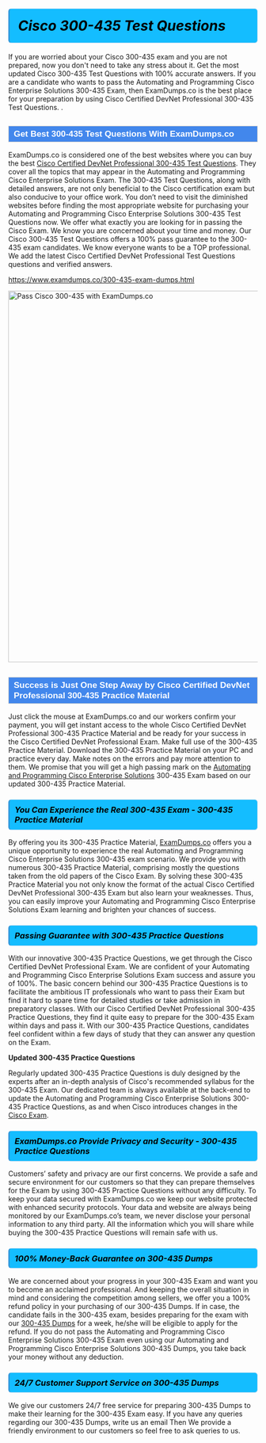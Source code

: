 <h1>                <strong><span style="display: block; color: #000000; background: #14BDFF; border: 0.5px solid #AED6F1; border-left: 3px solid #3498DB; padding: .6em; border-radius: 6px;">                     <em>Cisco 300-435 <span class="exam_variation">Test Questions</span> </em>                </span></strong>            </h1>                        <p>If you are worried about your Cisco 300-435 exam and you are not prepared, now you don't need to take any stress about it.             Get the most updated Cisco 300-435 <span class="exam_variation">Test Questions</span> with 100% accurate answers. If you are a candidate who wants to pass the             Automating and Programming Cisco Enterprise Solutions 300-435 Exam, then ExamDumps.co is the best place for your preparation by using Cisco Certified DevNet Professional 300-435 <span class="exam_variation">Test Questions</span>. .</p>                        <h2 style="background: #4287ec; border: 1px solid #cccccc; padding: 5px 10px;">                <span style="color: #ffffff;">                    <span style="font-size: 11pt;">                        <span style="line-height: normal;">                            <span style="font-family: Calibri,sans-serif;">                                <strong>                                    <span style="font-size: 13.0pt;">Get Best 300-435 <span class="exam_variation">Test Questions</span> With ExamDumps.co</span>                                </strong>                            </span>                        </span>                    </span>                </span>            </h2>                        <p>ExamDumps.co is considered one of the best websites where you can buy the best <a href="https://www.examdumps.co/cisco-certified-devnet-professional-exam-dumps.html">Cisco Certified DevNet Professional 300-435 <span class="exam_variation">Test Questions</span></a>.             They cover all the topics that may appear in the Automating and Programming Cisco Enterprise Solutions Exam. The 300-435 <span class="exam_variation">Test Questions</span>,             along with detailed answers, are not only beneficial to the Cisco certification exam but also conducive to your office work.             You don’t need to visit the diminished websites before finding the most appropriate website for purchasing your             Automating and Programming Cisco Enterprise Solutions 300-435 <span class="exam_variation">Test Questions</span> now. We offer what exactly you are looking for in passing the Cisco Exam.             We know you are concerned about your time and money. Our Cisco 300-435 <span class="exam_variation">Test Questions</span> offers a 100% pass guarantee to the             300-435 exam candidates. We know everyone wants to be a TOP professional. We add the latest Cisco Certified DevNet Professional <span class="exam_variation">Test Questions</span> questions and verified answers.</p>                        <p><a href="https://www.examdumps.co/300-435-exam-dumps.html">https://www.examdumps.co/300-435-exam-dumps.html</a></p>                        <p><a href="https://www.examdumps.co/"><img src="https://www.examdumps.co//images/banners/big-sale-20-percent-discount-offer-examdumps.jpg" class="postImage" alt="Pass Cisco 300-435 with ExamDumps.co" width="750"></a></p>                            <h2 style="background: #4287ec; border: 1px solid #cccccc; padding: 5px 10px;">                <span style="color: #ffffff;">                    <span style="font-size: 11pt;">                        <span style="line-height: normal;">                            <span style="font-family: Calibri,sans-serif;">                                <strong>                                    <span style="font-size: 13.0pt;">Success is Just One Step Away by Cisco Certified DevNet Professional 300-435 <span class="exam_variation2">Practice Material</span></span>                                </strong>                            </span>                        </span>                    </span>                </span>            </h2>                        <p>Just click the mouse at ExamDumps.co and our workers confirm your payment, you will get instant access to the whole Cisco Certified DevNet Professional 300-435 <span class="exam_variation2">Practice Material</span>             and be ready for your success in the Cisco Certified DevNet Professional Exam. Make full use of the 300-435 <span class="exam_variation2">Practice Material</span>. Download the 300-435 <span class="exam_variation2">Practice Material</span> on your             PC and practice every day. Make notes on the errors and pay more attention to them. We promise that you will get a high passing mark on the             <a href="https://www.examdumps.co/300-435-exam-dumps.html">Automating and Programming Cisco Enterprise Solutions</a> 300-435 Exam based on our updated 300-435 <span class="exam_variation2">Practice Material</span>.</p>                        <h3>                <strong>                    <span style="display: block; color: #000000; background: #14BDFF; border: 0.5px solid #AED6F1; border-left: 3px solid #3498DB; padding: .6em; border-radius: 6px;">                        <em>You Can Experience the Real 300-435 Exam - 300-435 <span class="exam_variation2">Practice Material</span></em>                    </span>                </strong>            </h3>                        <p>By offering you its 300-435 <span class="exam_variation2">Practice Material</span>, <a href="https://www.examdumps.co/">ExamDumps.co</a> offers you a unique opportunity to experience the real             Automating and Programming Cisco Enterprise Solutions 300-435 exam scenario. We provide you with numerous 300-435 <span class="exam_variation2">Practice Material</span>, comprising mostly             the questions taken from the old papers of the Cisco Exam. By solving these 300-435 <span class="exam_variation2">Practice Material</span> you not only know the format of the actual             Cisco Certified DevNet Professional 300-435 Exam but also learn your weaknesses. Thus, you can easily improve your             Automating and Programming Cisco Enterprise Solutions Exam learning and brighten your chances of success.</p>                        <h3>                <strong>                    <span style="display: block; color: #000000; background: #14BDFF; border: 0.5px solid #AED6F1; border-left: 3px solid #3498DB; padding: .6em; border-radius: 6px;">                        <em>Passing Guarantee with 300-435 <span class="exam_variation3">Practice Questions</span></em>                    </span>                </strong>            </h3>                        <p>With our innovative 300-435 <span class="exam_variation3">Practice Questions</span>, we get through the Cisco Certified DevNet Professional Exam. We are confident of your Automating and Programming Cisco Enterprise Solutions Exam             success and assure you of 100%. The basic concern behind our 300-435 <span class="exam_variation3">Practice Questions</span> is to facilitate the ambitious IT professionals who want to pass their             Exam but find it hard to spare time for detailed studies or take admission in preparatory classes. With our Cisco Certified DevNet Professional 300-435 <span class="exam_variation3">Practice Questions</span>, they             find it quite easy to prepare for the 300-435 Exam within days and pass it. With our 300-435 <span class="exam_variation3">Practice Questions</span>, candidates feel confident within a few days of             study that they can answer any question on the Exam.</p>                        <p><strong>Updated 300-435 <span class="exam_variation3">Practice Questions</span></strong></p>                        <p>Regularly updated 300-435 <span class="exam_variation3">Practice Questions</span> is duly designed by the experts after an in-depth analysis of Cisco's recommended syllabus for the 300-435 Exam.             Our dedicated team is always available at the back-end to update the Automating and Programming Cisco Enterprise Solutions 300-435 <span class="exam_variation3">Practice Questions</span>,             as and when Cisco introduces changes in the <a href="https://www.examdumps.co/cisco-exam-dumps.html">Cisco Exam</a>.</p>                        <h3>                <strong>                    <span style="display: block; color: #000000; background: #14BDFF; border: 0.5px solid #AED6F1; border-left: 3px solid #3498DB; padding: .6em; border-radius: 6px;">                        <em>ExamDumps.co Provide Privacy and Security - 300-435 <span class="exam_variation3">Practice Questions</span></em>                    </span>                </strong>            </h3>                        <p>Customers’ safety and privacy are our first concerns. We provide a safe and secure environment for our customers so that they can prepare themselves for the Exam by using             300-435 <span class="exam_variation3">Practice Questions</span> without any difficulty. To keep your data secured with ExamDumps.co we keep our website protected with enhanced security protocols. Your data and website             are always being monitored by our ExamDumps.co’s team, we never disclose your personal information to any third party. All the information which you will share while buying             the 300-435 <span class="exam_variation3">Practice Questions</span> will remain safe with us.</p>                        <h3>                <strong>                    <span style="display: block; color: #000000; background: #14BDFF; border: 0.5px solid #AED6F1; border-left: 3px solid #3498DB; padding: .6em; border-radius: 6px;">                        <em>100% Money-Back Guarantee on 300-435 <span class="exam_variation4">Dumps</span></em>                    </span>                </strong>            </h3>                        <p>We are concerned about your progress in your 300-435 Exam and want you to become an acclaimed professional. And keeping the overall situation in mind and             considering the competition among sellers, we offer you a 100% refund policy in your purchasing of our 300-435 <span class="exam_variation4">Dumps</span>. If in case, the candidate fails in the             300-435 exam, besides preparing for the exam with our <a href="https://www.examdumps.co/300-435-exam-dumps.html">300-435 <span class="exam_variation4">Dumps</span></a> for a week, he/she will be eligible to apply for the refund. If you do not pass the             Automating and Programming Cisco Enterprise Solutions 300-435 Exam even using our Automating and Programming Cisco Enterprise Solutions 300-435 <span class="exam_variation4">Dumps</span>, you             take back your money without any deduction.</p>                        <h3>                <strong>                    <span style="display: block; color: #000000; background: #14BDFF; border: 0.5px solid #AED6F1; border-left: 3px solid #3498DB; padding: .6em; border-radius: 6px;">                        <em>24/7 Customer Support Service on 300-435 <span class="exam_variation4">Dumps</span></em>                    </span>                </strong>            </h3>                        <p>We give our customers 24/7 free service for preparing 300-435 <span class="exam_variation4">Dumps</span> to make their learning for the 300-435 Exam easy. If you have any queries regarding our             300-435 <span class="exam_variation4">Dumps</span>, write us an email Then We provide a friendly environment to our customers so feel free to ask queries to us.</p>                    
